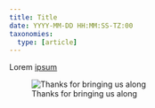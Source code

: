 ```yaml
---
title: Title
date: YYYY-MM-DD HH:MM:SS-TZ:00
taxonomies:
  type: [article]
---
```

Lorem [ipsum][1]

<figure>
  <img src="https://imgs.xkcd.com/comics/opportunity_rover.png" title="Thanks for bringing us along"/>
  <figcaption>Thanks for bringing us along</figcaption>
</figure>

[1]: https://lipsum.org/